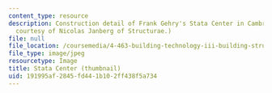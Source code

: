 ```yaml
---
content_type: resource
description: Construction detail of Frank Gehry's Stata Center in Cambridge, MA. (Image
  courtesy of Nicolas Janberg of Structurae.)
file: null
file_location: /coursemedia/4-463-building-technology-iii-building-structural-systems-fall-2004/191995af2845fd441b102ff438f5a734_4-463f04-th.jpg
file_type: image/jpeg
resourcetype: Image
title: Stata Center (thumbnail)
uid: 191995af-2845-fd44-1b10-2ff438f5a734
---
```

